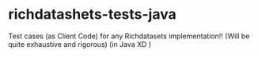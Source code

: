 # richdatashets-tests-java
Test cases (as Client Code) for any Richdatasets implementation!!  (Will be quite exhaustive and rigorous)    (in Java XD )
